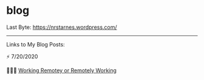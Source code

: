 # blog

Last Byte:
https://nrstarnes.wordpress.com/

--------------------------------------------------------------------------------------------------------------

Links to My Blog Posts:

⚡️ 7/20/2020 

👨🏻‍💻 [Working Remotey or Remotely Working](https://nrstarnes.wordpress.com/2020/07/20/working-remotely-or-remotely-working/)

